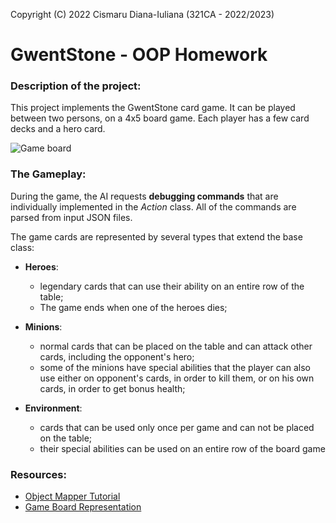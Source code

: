 Copyright (C) 2022 Cismaru Diana-Iuliana (321CA - 2022/2023)

# GwentStone - OOP Homework

### Description of the project:
This project implements the GwentStone card game. It can be played between two
persons, on a 4x5 board game. Each player has a few card decks and a hero card.

![Game board](https://ocw.cs.pub.ro/courses/_media/poo-ca-cd/teme/tema_poo_new.png?w=800&tok=225aaf)

### The Gameplay:

During the game, the AI requests **debugging commands** that are individually
implemented in the *Action* class. All of the commands are parsed from input JSON files.

The game cards are represented by several types that extend the base class:

* **Heroes**:
    * legendary cards that can use their ability on an entire row of the
      table;
    * The game ends when one of the heroes dies;

* **Minions**:
    * normal cards that can be placed on the table and can attack other
      cards, including the opponent's hero;
    * some of the minions have special abilities that the player can also use
      either on opponent's cards, in order to kill them, or on his own cards, in
      order to get bonus health;

* **Environment**:
    * cards that can be used only once per game and can not be placed on the
      table;
    * their special abilities can be used on an entire row of the board game


### Resources:
* [Object Mapper Tutorial](https://www.baeldung.com/jackson-object-mapper-tutorial)
* [Game Board Representation](https://ocw.cs.pub.ro/courses/poo-ca-cd/teme/tema)
